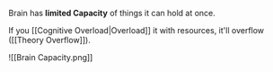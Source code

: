 Brain has **limited Capacity** of things it can hold at once.

If you [[Cognitive Overload|Overload]] it with resources, it'll overflow ([[Theory Overflow]]).

![[Brain Capacity.png]]